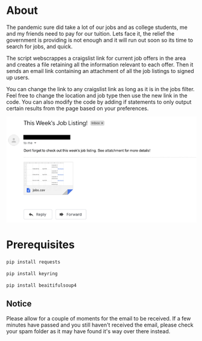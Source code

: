 # About
The pandemic sure did take a lot of our jobs and as college students, me and my friends need to pay for our tuition. Lets face it, the relief the government is providing is not enough and it will run out soon so its time to search for jobs, and quick.

The script webscrappes a craigslist link for current job offers in the area and creates a file retaining all the information relevant to each offer. Then it sends an email link containing an attachment of all the job listings to signed up users.

You can change the link to any craigslist link as long as it is in the jobs filter. Feel free to change the location and job type then use the new link in the code. You can also modify the code by adding if statements to only output certain results from the page based on your preferences. 


![](email.png)


# Prerequisites
` pip install requests `

` pip install keyring `

` pip install beaitifulsoup4 `


## Notice
Please allow for a couple of moments for the email to be received. If a few minutes have passed and you still haven't received the email, please check your spam folder as it may have found it's way over there instead.
